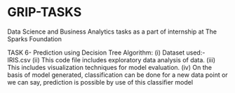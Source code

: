# GRIP-TASKS
Data Science and Business Analytics tasks as a part of internship at The Sparks Foundation


TASK 6- Prediction using Decision Tree Algorithm:
(i) Dataset used:- IRIS.csv
(ii) This code file includes exploratory data analysis of data.
(iii) This includes visualization techniques for model evaluation.
(iv) On the basis of model generated, classification can be done for a new data point or we can say, prediction is possible by use of this classifier model
